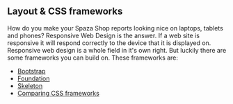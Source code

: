 ## Layout & CSS frameworks

How do you make your Spaza Shop reports looking nice on laptops, tablets and phones? Responsive Web Design is the answer. If a web site is responsive it will respond correctly to the device that it is displayed on. Responsive web design is a whole field in it's own right. But luckily there are some frameworks you can build on. These frameworks are:

* [Bootstrap](http://getbootstrap.com/)
* [Foundation](http://foundation.zurb.com/)
* [Skeleton](http://getskeleton.com/)
* [Comparing CSS frameworks](http://responsive.vermilion.com/compare.php)
